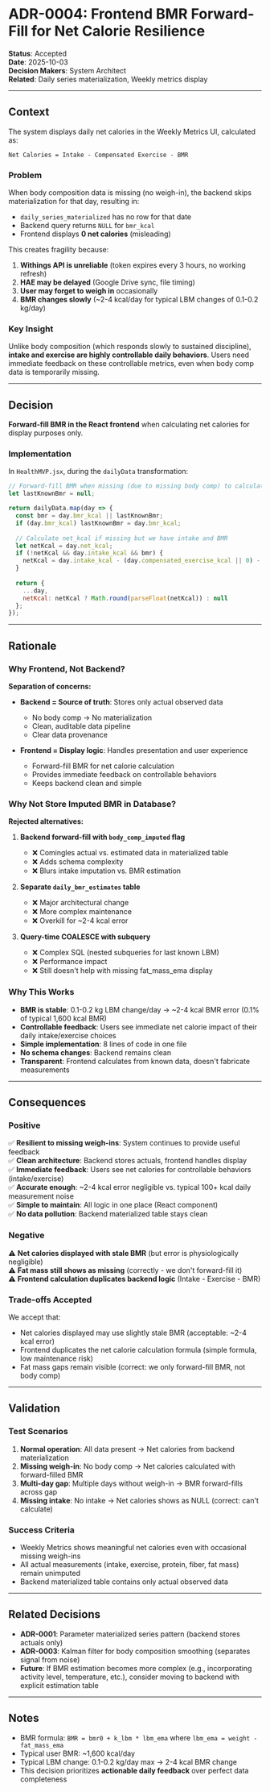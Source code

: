 # ADR-0004: Frontend BMR Forward-Fill for Net Calorie Resilience

**Status**: Accepted  
**Date**: 2025-10-03  
**Decision Makers**: System Architect  
**Related**: Daily series materialization, Weekly metrics display

---

## Context

The system displays daily net calories in the Weekly Metrics UI, calculated as:

```
Net Calories = Intake - Compensated Exercise - BMR
```

### Problem

When body composition data is missing (no weigh-in), the backend skips materialization for that day, resulting in:
- `daily_series_materialized` has no row for that date
- Backend query returns `NULL` for `bmr_kcal`
- Frontend displays **0 net calories** (misleading)

This creates fragility because:
1. **Withings API is unreliable** (token expires every 3 hours, no working refresh)
2. **HAE may be delayed** (Google Drive sync, file timing)
3. **User may forget to weigh in** occasionally
4. **BMR changes slowly** (~2-4 kcal/day for typical LBM changes of 0.1-0.2 kg/day)

### Key Insight

Unlike body composition (which responds slowly to sustained discipline), **intake and exercise are highly controllable daily behaviors**. Users need immediate feedback on these controllable metrics, even when body comp data is temporarily missing.

---

## Decision

**Forward-fill BMR in the React frontend** when calculating net calories for display purposes only.

### Implementation

In `HealthMVP.jsx`, during the `dailyData` transformation:

```javascript
// Forward-fill BMR when missing (due to missing body comp) to calculate net_kcal
let lastKnownBmr = null;

return dailyData.map(day => {
  const bmr = day.bmr_kcal || lastKnownBmr;
  if (day.bmr_kcal) lastKnownBmr = day.bmr_kcal;
  
  // Calculate net_kcal if missing but we have intake and BMR
  let netKcal = day.net_kcal;
  if (!netKcal && day.intake_kcal && bmr) {
    netKcal = day.intake_kcal - (day.compensated_exercise_kcal || 0) - bmr;
  }
  
  return {
    ...day,
    netKcal: netKcal ? Math.round(parseFloat(netKcal)) : null
  };
});
```

---

## Rationale

### Why Frontend, Not Backend?

**Separation of concerns:**
- **Backend = Source of truth**: Stores only actual observed data
  - No body comp → No materialization
  - Clean, auditable data pipeline
  - Clear data provenance
  
- **Frontend = Display logic**: Handles presentation and user experience
  - Forward-fill BMR for net calorie calculation
  - Provides immediate feedback on controllable behaviors
  - Keeps backend clean and simple

### Why Not Store Imputed BMR in Database?

**Rejected alternatives:**

1. **Backend forward-fill with `body_comp_imputed` flag**
   - ❌ Comingles actual vs. estimated data in materialized table
   - ❌ Adds schema complexity
   - ❌ Blurs intake imputation vs. BMR estimation
   
2. **Separate `daily_bmr_estimates` table**
   - ❌ Major architectural change
   - ❌ More complex maintenance
   - ❌ Overkill for ~2-4 kcal error

3. **Query-time COALESCE with subquery**
   - ❌ Complex SQL (nested subqueries for last known LBM)
   - ❌ Performance impact
   - ❌ Still doesn't help with missing fat_mass_ema display

### Why This Works

- **BMR is stable**: 0.1-0.2 kg LBM change/day → ~2-4 kcal BMR error (0.1% of typical 1,600 kcal BMR)
- **Controllable feedback**: Users see immediate net calorie impact of their daily intake/exercise choices
- **Simple implementation**: 8 lines of code in one file
- **No schema changes**: Backend remains clean
- **Transparent**: Frontend calculates from known data, doesn't fabricate measurements

---

## Consequences

### Positive

✅ **Resilient to missing weigh-ins**: System continues to provide useful feedback  
✅ **Clean architecture**: Backend stores actuals, frontend handles display  
✅ **Immediate feedback**: Users see net calories for controllable behaviors (intake/exercise)  
✅ **Accurate enough**: ~2-4 kcal error negligible vs. typical 100+ kcal daily measurement noise  
✅ **Simple to maintain**: All logic in one place (React component)  
✅ **No data pollution**: Backend materialized table stays clean  

### Negative

⚠️ **Net calories displayed with stale BMR** (but error is physiologically negligible)  
⚠️ **Fat mass still shows as missing** (correctly - we don't forward-fill it)  
⚠️ **Frontend calculation duplicates backend logic** (Intake - Exercise - BMR)  

### Trade-offs Accepted

We accept that:
- Net calories displayed may use slightly stale BMR (acceptable: ~2-4 kcal error)
- Frontend duplicates the net calorie calculation formula (simple formula, low maintenance risk)
- Fat mass gaps remain visible (correct: we only forward-fill BMR, not body comp)

---

## Validation

### Test Scenarios

1. **Normal operation**: All data present → Net calories from backend materialization
2. **Missing weigh-in**: No body comp → Net calories calculated with forward-filled BMR
3. **Multi-day gap**: Multiple days without weigh-in → BMR forward-fills across gap
4. **Missing intake**: No intake → Net calories shows as NULL (correct: can't calculate)

### Success Criteria

- Weekly Metrics shows meaningful net calories even with occasional missing weigh-ins
- All actual measurements (intake, exercise, protein, fiber, fat mass) remain unimputed
- Backend materialized table contains only actual observed data

---

## Related Decisions

- **ADR-0001**: Parameter materialized series pattern (backend stores actuals only)
- **ADR-0003**: Kalman filter for body composition smoothing (separates signal from noise)
- **Future**: If BMR estimation becomes more complex (e.g., incorporating activity level, temperature, etc.), consider moving to backend with explicit estimation table

---

## Notes

- BMR formula: `BMR = bmr0 + k_lbm * lbm_ema` where `lbm_ema = weight - fat_mass_ema`
- Typical user BMR: ~1,600 kcal/day
- Typical LBM change: 0.1-0.2 kg/day max → 2-4 kcal BMR change
- This decision prioritizes **actionable daily feedback** over perfect data completeness

